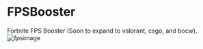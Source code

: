 # FPSBooster
Fortnite FPS Booster (Soon to expand to valorant, csgo, and bocw).
![fpsimage](https://user-images.githubusercontent.com/84999745/121607247-b38a9c00-ca1d-11eb-8e42-7fab4129bd14.png)

